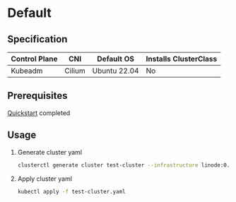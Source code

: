# Default
## Specification
| Control Plane | CNI    | Default OS   | Installs ClusterClass |
|---------------|--------|--------------|-----------------------|
| Kubeadm       | Cilium | Ubuntu 22.04 | No                    |
## Prerequisites
[Quickstart](../topics/getting-started.md) completed
## Usage
1. Generate cluster yaml
    ```bash
    clusterctl generate cluster test-cluster --infrastructure linode:0.0.0 > test-cluster.yaml
    ```
2. Apply cluster yaml
    ```bash
    kubectl apply -f test-cluster.yaml
    ```
